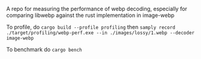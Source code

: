A repo for measuring the performance of webp decoding, especially for comparing libwebp against the rust implementation in image-webp

To profile, do `cargo build --profile profiling` then 
`samply record ./target/profiling/webp-perf.exe --in ./images/lossy/1.webp --decoder image-webp`

To benchmark do `cargo bench`

